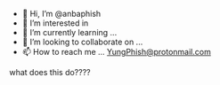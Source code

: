 - 👋 Hi, I’m @anbaphish
- 👀 I’m interested in 
- 🌱 I’m currently learning ...
- 💞️ I’m looking to collaborate on ...
- 📫 How to reach me ... YungPhish@protonmail.com

<!---
anbaphish/anbaphish is a ✨ special ✨ repository because its `README.md` (this file) appears on your GitHub profile.
You can click the Preview link to take a look at your changes.
--->

what does this do????
